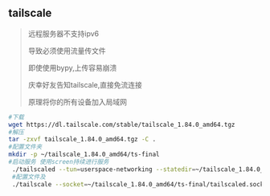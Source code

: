 ## tailscale

> 远程服务器不支持ipv6
>
> 导致必须使用流量传文件
>
> 即使使用bypy,上传容易崩溃
>
> 庆幸好友告知tailscale,直接免流连接
>
> 原理将你的所有设备加入局域网

```bash
#下载
wget https://dl.tailscale.com/stable/tailscale_1.84.0_amd64.tgz
#解压
tar -zxvf tailscale_1.84.0_amd64.tgz -C .
#配置文件夹
mkdir -p ~/tailscale_1.84.0_amd64/ts-final
#启动服务 使用screen持续进行服务
 ./tailscaled --tun=userspace-networking --statedir=~/tailscale_1.84.0_amd64/ts-final --socket=~/tailscale_1.84.0_amd64/ts-final/tailscaled.sock &
 #配置文件及
 ./tailscale --socket=~/tailscale_1.84.0_amd64/ts-final/tailscaled.sock up
```

